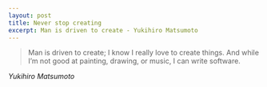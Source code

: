 ```yaml
---
layout: post
title: Never stop creating
excerpt: Man is driven to create - Yukihiro Matsumoto
---
```


> Man is driven to create; I know I really love to create things. And while I’m not good at painting, drawing, or music, I can write software.

*Yukihiro Matsumoto*

